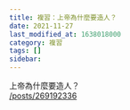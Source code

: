 ```yaml
---
title: 複習：上帝為什麼要造人？
date: 2021-11-27
last_modified_at: 1638018000
category: 複習
tags: []
sidebar: 
---
```


<p>上帝為什麼要造人？<br/>
<a href="/posts/269192336" target="_blank">/posts/269192336</a></p>
<p> </p>
